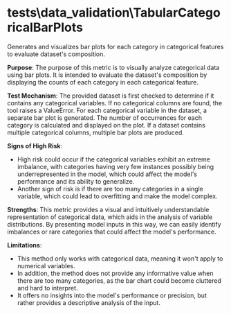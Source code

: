 # tests\data_validation\TabularCategoricalBarPlots

Generates and visualizes bar plots for each category in categorical features to evaluate dataset's composition.

**Purpose**: The purpose of this metric is to visually analyze categorical data using bar plots. It is intended to
evaluate the dataset's composition by displaying the counts of each category in each categorical feature.

**Test Mechanism**: The provided dataset is first checked to determine if it contains any categorical variables. If
no categorical columns are found, the tool raises a ValueError. For each categorical variable in the dataset, a
separate bar plot is generated. The number of occurrences for each category is calculated and displayed on the
plot. If a dataset contains multiple categorical columns, multiple bar plots are produced.

**Signs of High Risk**:

- High risk could occur if the categorical variables exhibit an extreme imbalance, with categories having very few
instances possibly being underrepresented in the model, which could affect the model's performance and its ability
to generalize.
- Another sign of risk is if there are too many categories in a single variable, which could lead to overfitting
and make the model complex.

**Strengths**: This metric provides a visual and intuitively understandable representation of categorical data,
which aids in the analysis of variable distributions. By presenting model inputs in this way, we can easily
identify imbalances or rare categories that could affect the model's performance.

**Limitations**:

- This method only works with categorical data, meaning it won't apply to numerical variables.
- In addition, the method does not provide any informative value when there are too many categories, as the bar
chart could become cluttered and hard to interpret.
- It offers no insights into the model's performance or precision, but rather provides a descriptive analysis of
the input.